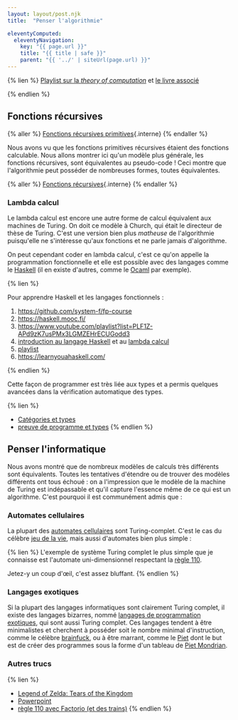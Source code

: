 ```yaml
---
layout: layout/post.njk 
title:  "Penser l'algorithmie"

eleventyComputed:
  eleventyNavigation:
    key: "{{ page.url }}"
    title: "{{ title | safe }}"
    parent: "{{ '../' | siteUrl(page.url) }}"
---
```


{% lien %}
[Playlist sur la _theory of computation_](https://www.youtube.com/watch?v=bP1lOm5rLsI&list=PLwF3A0R8OzMpO6_9WbT1kK16akYFh3_Nt&index=1) et [le livre associé](https://hefferon.net/computation/)

{% endlien %}

## Fonctions récursives

{% aller %}
[Fonctions récursives primitives](./récursive-primitive){.interne}
{% endaller %}

Nous avons vu que les fonctions primitives récursives étaient des fonctions calculable. Nous allons montrer ici qu'un modèle plus générale, les fonctions récursives, sont équivalentes au pseudo-code ! Ceci montre que l'algorithmie peut posséder de nombreuses formes, toutes équivalentes.

{% aller %}
[Fonctions récursives](./fonctions-récursives){.interne}
{% endaller %}

### Lambda calcul

Le lambda calcul est encore une autre forme de calcul équivalent aux machines de Turing. On doit ce modèle à Church, qui était le directeur de thèse de Turing. C'est une version bien plus _matheuse_ de l'algorithmie puisqu'elle ne s'intéresse qu'aux fonctions et ne parle jamais d'algorithme.

On peut cependant coder en lambda calcul, c'est ce qu'on appelle la programmation fonctionnelle et elle est possible avec des langages comme le [Haskell](https://www.haskell.org/) (il en existe d'autres, comme le [Ocaml](https://ocaml.org/) par exemple).

{% lien %}

Pour apprendre Haskell et les langages fonctionnels :

1. <https://github.com/system-f/fp-course>
2. <https://haskell.mooc.fi/>
3. <https://www.youtube.com/playlist?list=PLF1Z-APd9zK7usPMx3LGMZEHrECUGodd3>
4. [introduction au langage Haskell](https://www.youtube.com/watch?v=UhM_H3lFk_Q) et au [lambda calcul](https://www.youtube.com/watch?v=_n4LIt2WPzE)
5. [playlist](https://www.youtube.com/watch?v=Vgu82wiiZ90&list=PLe7Ei6viL6jGp1Rfu0dil1JH1SHk9bgDV)
6. <https://learnyouahaskell.com/>

{% endlien %}

Cette façon de programmer est très liée aux types et a permis quelques avancées dans la vérification automatique des types.

{% lien %}

- [Catégories et types](https://bartoszmilewski.com/2014/10/28/category-theory-for-programmers-the-preface/)
- [preuve de programme et types](https://ncatlab.org/nlab/show/computational+trilogy)
{% endlien %}

## Penser l'informatique

Nous avons montré que de nombreux modèles de calculs très différents sont équivalents. Toutes les tentatives d'étendre ou de trouver des modèles différents ont tous échoué : on a l'impression que le modèle de la machine de Turing est indépassable et qu'il capture l'essence même de ce qui est un algorithme. C'est pourquoi il est communément admis que :

### Automates cellulaires

La plupart des [automates cellulaires](https://fr.wikipedia.org/wiki/Automate_cellulaire) sont Turing-complet. C'est le cas du célèbre [jeu de la vie](https://fr.wikipedia.org/wiki/Jeu_de_la_vie), mais aussi d'automates bien plus simple :

{% lien %}
L'exemple de système Turing complet le plus simple que je connaisse est l'automate uni-dimensionnel respectant la [règle 110](https://en.wikipedia.org/wiki/Rule_110).

Jetez-y un coup d'œil, c'est assez bluffant.
{% endlien %}

### Langages exotiques

Si la plupart des langages informatiques sont clairement Turing complet, il existe des langages bizarres, nommé [langages de programmation exotiques](https://fr.wikipedia.org/wiki/Langage_de_programmation_exotique), qui sont aussi Turing complet. Ces langages tendent à être minimalistes et cherchent à posséder soit le nombre minimal d'instruction, comme le célèbre [brainfuck](https://www.google.com/search?q=brainfuck), ou à être marrant, comme le [Piet](https://www.dangermouse.net/esoteric/piet.html) dont le but est de créer des programmes sous la forme d'un tableau de [Piet Mondrian](https://fr.wikipedia.org/wiki/Piet_Mondrian).

### Autres trucs

{% lien %}
- [Legend of Zelda: Tears of the Kingdom](https://www.youtube.com/watch?v=5u6BN1p0Uo8)
- [Powerpoint](https://www.youtube.com/watch?v=uNjxe8ShM-8)
- [règle 110 avec Factorio (et des trains)](https://www.youtube.com/watch?v=NCC2Fd8qxv4)
{% endlien %}
